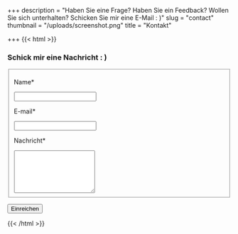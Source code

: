 +++
description = "Haben Sie eine Frage? Haben Sie ein Feedback? Wollen Sie sich unterhalten? Schicken Sie mir eine E-Mail : )"
slug = "contact"
thumbnail = "/uploads/screenshot.png"
title = "Kontakt"

+++
{{< html >}}  
<div id="contact">

<form action="https://formspree.io/f/xzbydqqp" method="POST">

<h3>Schick mir eine Nachricht : )</h3>

<fieldset>

<div class="field">

<label for="name">Name<span class="requireed">*</span></label>

<input type="text" name="name" required>

</div>

<div class="field">

<label for="email">E-mail<span class="requireed">*</span></label>

<input type="email" name="email" required>

</div>

<div class="field-group">

<div class="field">

<label for="message">Nachricht<span class="requireed">*</span></label>

<textarea class="huge-field" type="text" name="message" required rows="6"></textarea>

</div>

</div>

</fieldset>

<button type="submit">Einreichen</button>

</form>

</div>  
{{< /html >}}